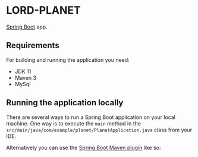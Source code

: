 # LORD-PLANET

[Spring Boot](http://projects.spring.io/spring-boot/) app.

## Requirements

For building and running the application you need:

- JDK 11
- Maven 3
- MySql

## Running the application locally

There are several ways to run a Spring Boot application on your local machine. One way is to execute the `main` method in the `src/main/java/com/example/planet/PlanetApplication.java` class from your IDE.

Alternatively you can use the [Spring Boot Maven plugin](https://docs.spring.io/spring-boot/docs/current/reference/html/build-tool-plugins-maven-plugin.html) like so:

